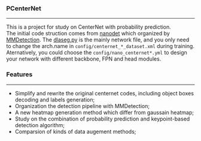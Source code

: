 ### PCenterNet
---
This is a project for study on CenterNet with probability prediction.  
The initial code struction comes from [nanodet](github.com/RangiLyu/nanodet) which organized by [MMDetection](github.com/open-mmlab/mmdetection). 
The [dlaseg.py](github.com/parluo/PCenterNet/blob/master/nanodet/model/arch/dlaseg.py) is the mainly network file, and you only need to change the arch.name in `config/centernet_*_dataset.xml` during training.  
Aternatively, you could choose the `config/nano_centernet*.yml` to design your network with different backbone, FPN and head modules.

### Features
---
- Simplify and rewrite the original centernet codes, including object boxes decoding and labels generation;
- Organization the detection pipeline with MMDetection;
- A new heatmap generation method which differ from gaussain heatmap;
- Study on the combination of probability prediction and keypoint-based detection algorithm;
- Comparsion of kinds of data augement methods;


